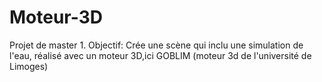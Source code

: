 # Moteur-3D
Projet de master 1.
Objectif: Crée une scène qui inclu une simulation de l'eau, réalisé avec un moteur 3D,ici GOBLIM (moteur 3d de l'université de Limoges) 

